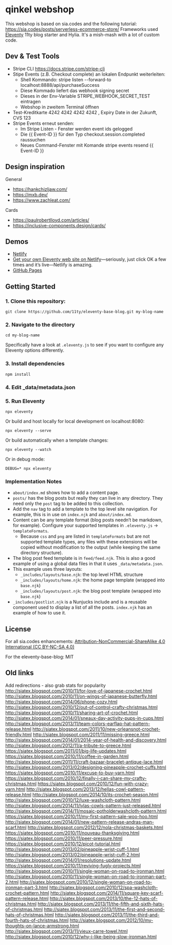 
# qinkel webshop

This webshop is based on sia.codes and the following tutorial: https://sia.codes/posts/serverless-ecommerce-store/
Frameworks used [Eleventy](https://github.com/11ty/eleventy) 11ty blog starter and Hylia. It's a mish-mash with a lot of custom code.


## Dev & Test Tools
- Stripe CLI https://docs.stripe.com/stripe-cli
- Stipe Events (z.B. Checkout complete) an lokalen Endpunkt weiterleiten: 
  - Shell Kommando: stripe listen --forward-to localhost:8888/api/purchaseSuccess 
  - Diese Kommado liefert das webhook signing secret
  - Dieses in der Env-Variable STRIPE_WEBHOOK_SECRET_TEST eintragen
  - Webshop in zweitem Terminal öffnen
- Test-Kreditkarte 4242 4242 4242 4242 , Expiry Date in der Zukunft, CVS 123
- Stripe Events erneut senden:
  - Im Stripe Listen - Fenster werden event ids gelogged
  - Die {{ Event-ID }} für den Typ checkout.session.completed raussuchen
  - Neues Command-Fenster mit Komande stripe events resend {{ Event-ID }}


## Design inspiration

General
- https://hankchizljaw.com/
- https://mxb.dev/
- https://www.zachleat.com/

Cards
- https://paulrobertlloyd.com/articles/
- https://inclusive-components.design/cards/


## Demos

* [Netlify](https://eleventy-base-blog.netlify.com/)
* [Get your own Eleventy web site on Netlify](https://app.netlify.com/start/deploy?repository=https://github.com/11ty/eleventy-base-blog)—seriously, just click OK a few times and it’s live—Netlify is amazing.
* [GitHub Pages](https://11ty.github.io/eleventy-base-blog/)

## Getting Started

### 1. Clone this repository:

```
git clone https://github.com/11ty/eleventy-base-blog.git my-blog-name
```


### 2. Navigate to the directory

```
cd my-blog-name
```

Specifically have a look at `.eleventy.js` to see if you want to configure any Eleventy options differently.

### 3. Install dependencies

```
npm install
```

### 4. Edit _data/metadata.json

### 5. Run Eleventy

```
npx eleventy
```

Or build and host locally for local development on localhost:8080:
```
npx eleventy --serve
```

Or build automatically when a template changes:
```
npx eleventy --watch
```

Or in debug mode:
```
DEBUG=* npx eleventy
```

### Implementation Notes

* `about/index.md` shows how to add a content page.
* `posts/` has the blog posts but really they can live in any directory. They need only the `post` tag to be added to this collection.
* Add the `nav` tag to add a template to the top level site navigation. For example, this is in use on `index.njk` and `about/index.md`.
* Content can be any template format (blog posts needn’t be markdown, for example). Configure your supported templates in `.eleventy.js` -> `templateFormats`.
	* Because `css` and `png` are listed in `templateFormats` but are not supported template types, any files with these extensions will be copied without modification to the output (while keeping the same directory structure).
* The blog post feed template is in `feed/feed.njk`. This is also a good example of using a global data files in that it uses `_data/metadata.json`.
* This example uses three layouts:
  * `_includes/layouts/base.njk`: the top level HTML structure
  * `_includes/layouts/home.njk`: the home page template (wrapped into `base.njk`)
  * `_includes/layouts/post.njk`: the blog post template (wrapped into `base.njk`)
* `_includes/postlist.njk` is a Nunjucks include and is a reusable component used to display a list of all the posts. `index.njk` has an example of how to use it.

## License
For all sia.codes enhancements: [Attribution-NonCommercial-ShareAlike 4.0 International (CC BY-NC-SA 4.0)](https://creativecommons.org/licenses/by-nc-sa/4.0/)

For the eleventy-base-blog: MIT

## Old links
Add redirections - also grab stats for popularity
http://siatex.blogspot.com/2010/11/for-love-of-japanese-crochet.html
http://siatex.blogspot.com/2010/11/on-wings-of-japanese-butterfly.html
http://siatex.blogspot.com/2014/06/phone-cozy.html
http://siatex.blogspot.com/2010/12/out-of-control-crafty-christmas.html
http://siatex.blogspot.com/2010/11/sharing-art-of-crochet.html
http://siatex.blogspot.com/2014/01/sneaux-day-activity-pups-in-cups.html
http://siatex.blogspot.com/2013/11/team-colors-earflap-hat-pattern-release.html
http://siatex.blogspot.com/2011/10/new-orleansnot-crochet-friendly.html
http://siatex.blogspot.com/2011/11/missing-greece.html
http://siatex.blogspot.com/2014/01/2014-year-of-health-and-discovery.html
http://siatex.blogspot.com/2012/11/a-tribute-to-greece.html
https://siatex.blogspot.com/2011/01/big-life-updates.html
https://siatex.blogspot.com/2010/11/coffee-in-garden.html
http://siatex.blogspot.com/2011/11/craft-bazaar-bracelet-antique-lace.html
http://siatex.blogspot.com/2013/02/designing-pineapple-crochet-cuffs.html
https://siatex.blogspot.com/2010/11/excuse-to-buy-yarn.html
https://siatex.blogspot.com/2010/12/finally-i-can-share-my-crafty-christmas.html
https://siatex.blogspot.com/2010/12/fun-with-crazy-yarn.html
http://siatex.blogspot.com/2013/12/hellas-cowl-pattern-release.html
http://siatex.blogspot.com/2014/10/its-crochet-season.html
http://siatex.blogspot.com/2010/12/luxe-washcloth-pattern.html
http://siatex.blogspot.com/2014/11/lylas-cowls-pattern-just-released.html
http://siatex.blogspot.com/2014/11/mosaic-potholderwashcloth-pattern.html
https://siatex.blogspot.com/2010/11/my-first-pattern-sale-woo-hoo.html
http://siatex.blogspot.com/2014/01/new-pattern-release-andras-man-scarf.html
http://siatex.blogspot.com/2012/12/nola-christmas-baskets.html
https://siatex.blogspot.com/2010/11/nouveau-thanksgiving.html
https://siatex.blogspot.com/2010/11/peer-pressure.html
https://siatex.blogspot.com/2010/12/picot-tutorial.html
http://siatex.blogspot.com/2013/02/pineapple-wrist-cuff-1.html
http://siatex.blogspot.com/2013/02/pineapple-wrist-cuff-2.html
http://siatex.blogspot.com/2014/01/resolutions-update.html
https://siatex.blogspot.com/2010/11/reviving-fugly-projects.html
http://siatex.blogspot.com/2010/11/single-woman-on-road-to-ironman.html
http://siatex.blogspot.com/2010/11/single-woman-on-road-to-ironman-part-2.html
http://siatex.blogspot.com/2010/12/single-woman-on-road-to-ironman-part-3.html
http://siatex.blogspot.com/2010/12/spa-washcloth-crochet-pattern.html
http://siatex.blogspot.com/2014/11/square-key-scarf-pattern-release.html
http://siatex.blogspot.com/2013/10/the-12-hats-of-christmas.html
http://siatex.blogspot.com/2013/11/the-fifth-and-sixth-hats-of-christmas.html
http://siatex.blogspot.com/2013/11/the-first-and-second-hats-of-christmas.html
http://siatex.blogspot.com/2013/11/the-third-and-fourth-hats-of-christmas.html
http://siatex.blogspot.com/2012/10/my-thoughts-on-lance-armstrong.html
http://siatex.blogspot.com/2013/11/vieux-carre-towel.html
http://siatex.blogspot.com/2010/12/why-i-like-being-slow-ironman.html
